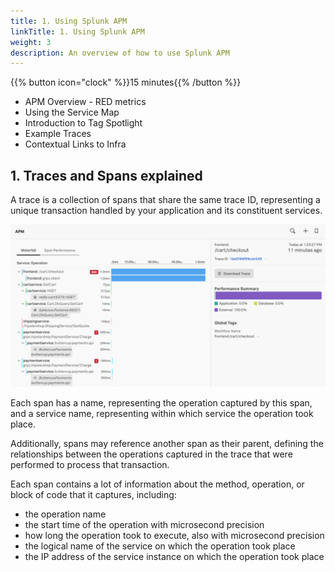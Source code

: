```yaml
---
title: 1. Using Splunk APM
linkTitle: 1. Using Splunk APM
weight: 3
description: An overview of how to use Splunk APM
---
```


{{% button icon="clock" %}}15 minutes{{% /button %}}

* APM Overview - RED metrics
* Using the Service Map
* Introduction to Tag Spotlight
* Example Traces
* Contextual Links to Infra

## 1. Traces and Spans explained

A trace is a collection of spans that share the same trace ID, representing a unique transaction handled by your application and its constituent services.

![Traces and Spans](../../../../apm/images/trace-spans.png)

Each span has a name, representing the operation captured by this span, and a service name, representing within which service the operation took place.

Additionally, spans may reference another span as their parent, defining the relationships between the operations captured in the trace that were performed to process that transaction.

Each span contains a lot of information about the method, operation, or block of code that it captures, including:

* the operation name
* the start time of the operation with microsecond precision
* how long the operation took to execute, also with microsecond precision
* the logical name of the service on which the operation took place
* the IP address of the service instance on which the operation took place
